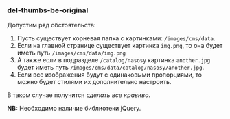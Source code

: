 ### del-thumbs-be-original

Допустим ряд обстоятельств:

1. Пусть существует корневая папка с картинками: `/images/cms/data`.  
2. Если на главной странице существует картинка `img.png`, то она будет иметь путь `/images/cms/data/img.png`
3. А также если в подразделе `/catalog/nasosy` картинка `another.jpg` будет иметь путь `/images/cms/data/catalog/nasosy/another.jpg`.
4. Если все изображения будут с одинаковыми пропорциями, то можно будет стилями их дополнительно настроить.

В таком случае получится *сделать все кравиво*.

**NB:** Необходимо наличие библиотеки jQuery.
